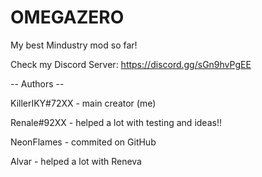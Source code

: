 # OMEGAZERO
My best Mindustry mod so far!

Check my Discord Server: https://discord.gg/sGn9hvPgEE

-- Authors --

KillerIKY#72XX - main creator (me)

Renale#92XX - helped a lot with testing and ideas!!

NeonFlames - commited on GitHub

Alvar - helped a lot with Reneva
